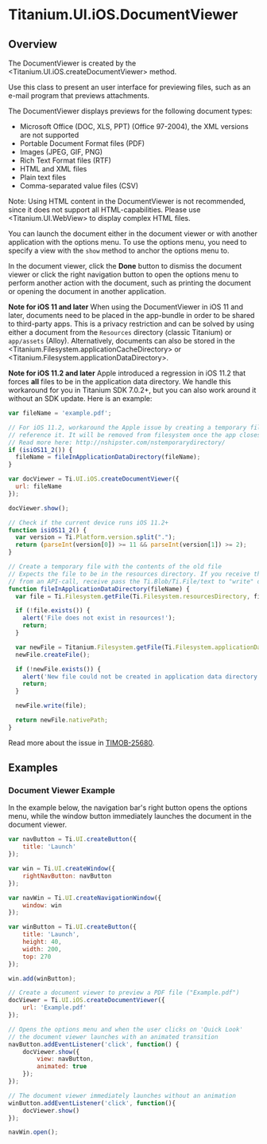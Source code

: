 # Titanium.UI.iOS.DocumentViewer

<TypeHeader/>

## Overview

The DocumentViewer is created by the <Titanium.UI.iOS.createDocumentViewer> method.

Use this class to present an user interface for previewing files,
such as an e-mail program that previews attachments.

The DocumentViewer displays previews for the following document types:

  * Microsoft Office (DOC, XLS, PPT) (Office 97-2004), the XML versions are not supported
  * Portable Document Format files (PDF)
  * Images (JPEG, GIF, PNG)
  * Rich Text Format files (RTF)
  * HTML and XML files
  * Plain text files
  * Comma-separated value files (CSV)

Note: Using HTML content in the DocumentViewer is not recommended, since it does not support
all HTML-capabilities. Please use <Titanium.UI.WebView> to display complex HTML files.

You can launch the document either in the document viewer or with another application with the
options menu. To use the options menu, you need to specify a view with the `show` method to
anchor the options menu to.

In the document viewer, click the **Done** button to dismiss the document viewer or click the
right navigation button to open the options menu to perform another action with the document,
such as printing the document or opening the document in another application.

**Note for iOS 11 and later**
When using the DocumentViewer in iOS 11 and later, documents need to be placed in the app-bundle
in order to be shared to third-party apps. This is a privacy restriction and can be solved by
using either a document from the `Resources` directory (classic Titanium) or `app/assets` (Alloy).
Alternatively, documents can also be stored in the <Titanium.Filesystem.applicationCacheDirectory>
or <Titanium.Filesystem.applicationDataDirectory>.

**Note for iOS 11.2 and later**
Apple introduced a regression in iOS 11.2 that forces **all** files to be in the application data
directory. We handle this workaround for you in Titanium SDK 7.0.2+, but you
can also work around it without an SDK update. Here is an example:

``` js
var fileName = 'example.pdf';

// For iOS 11.2, workaround the Apple issue by creating a temporary file and
// reference it. It will be removed from filesystem once the app closes.
// Read more here: http://nshipster.com/nstemporarydirectory/
if (isiOS11_2()) {
  fileName = fileInApplicationDataDirectory(fileName);
}

var docViewer = Ti.UI.iOS.createDocumentViewer({
  url: fileName
});

docViewer.show();

// Check if the current device runs iOS 11.2+
function isiOS11_2() {
  var version = Ti.Platform.version.split(".");
  return (parseInt(version[0]) >= 11 && parseInt(version[1]) >= 2);
}

// Create a temporary file with the contents of the old file
// Expects the file to be in the resources directory. If you receive the file
// from an API-call, receive pass the Ti.Blob/Ti.File/text to "write" directly.
function fileInApplicationDataDirectory(fileName) {
  var file = Ti.Filesystem.getFile(Ti.Filesystem.resourcesDirectory, fileName);

  if (!file.exists()) {
    alert('File does not exist in resources!');
    return;
  }

  var newFile = Titanium.Filesystem.getFile(Ti.Filesystem.applicationDataDirectory, fileName);
  newFile.createFile();

  if (!newFile.exists()) {
    alert('New file could not be created in application data directory!');
    return;
  }

  newFile.write(file);

  return newFile.nativePath;
}
```

Read more about the issue in [TIMOB-25680](https://jira.appcelerator.org/browse/TIMOB-25680).

## Examples

### Document Viewer Example

In the example below, the navigation bar's right button opens the options menu,
while the window button immediately launches the document in the document viewer.

``` js
var navButton = Ti.UI.createButton({
    title: 'Launch'
});

var win = Ti.UI.createWindow({
    rightNavButton: navButton
});

var navWin = Ti.UI.createNavigationWindow({
    window: win
});

var winButton = Ti.UI.createButton({
    title: 'Launch',
    height: 40,
    width: 200,
    top: 270
});

win.add(winButton);

// Create a document viewer to preview a PDF file ("Example.pdf")
docViewer = Ti.UI.iOS.createDocumentViewer({
    url: 'Example.pdf'
});

// Opens the options menu and when the user clicks on 'Quick Look'
// the document viewer launches with an animated transition
navButton.addEventListener('click', function() {
    docViewer.show({
        view: navButton,
        animated: true
    });
});

// The document viewer immediately launches without an animation
winButton.addEventListener('click', function(){
    docViewer.show()
});

navWin.open();
```


<ApiDocs/>
